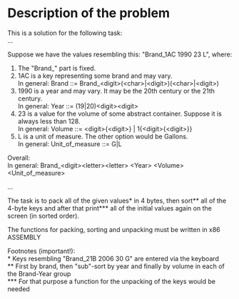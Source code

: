 # Description of the problem
This is a solution for the following task:  
...

Suppose we have the values resembling this: "Brand_1AC 1990 23 L", 
where:
1. The "Brand_" part is fixed.
2. 1AC is a key representing some brand and may vary.  
In general: Brand ::= Brand_\<digit>(\<char>|\<digit>)(\<char>|\<digit>)
3. 1990 is a year and may vary. It may be the 20th century or the 21th century.  
In general: Year ::= (19|20)\<digit>\<digit>
4. 23 is a value for the volume of some abstract container. Suppose it is always less than 128.  
In general: Volume ::= \<digit>{\<digit>} | 1{\<digit>{\<digit>}}
5. L is a unit of measure. The other option would be Gallons.  
In general: Unit_of_measure ::= G|L  
  
Overall:  
In general: Brand_\<digit>\<letter>\<letter> \<Year> \<Volume> \<Unit_of_measure>  

...

The task is to pack all of the given values*
in 4 bytes, then sort** all of the 4-byte keys
and after that print*** all of the initial values again
on the screen (in sorted order).

The functions for packing, sorting and unpacking must be written in x86 ASSEMBLY

Footnotes (important!):  
\* Keys resembling "Brand_21B 2006 30 G" are entered via the keyboard  
\*\* First by brand, then "sub"-sort by year and finally by volume in each of the Brand-Year group  
\*\*\* For that purpose a function for the unpacking of the keys would be needed
